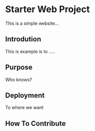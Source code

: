 # Starter Web Project
This is a simple website...

## Introdution
This is example is to .....

## Purpose
Who knows?

## Deployment
To where we want

## How To Contribute
